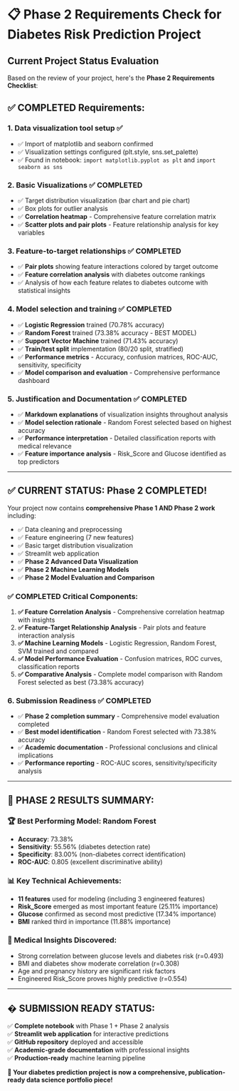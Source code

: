 # 📋 Phase 2 Requirements Check for Diabetes Risk Prediction Project

## Current Project Status Evaluation

Based on the review of your project, here's the **Phase 2 Requirements Checklist**:

## ✅ **COMPLETED Requirements:**

### 1. **Data visualization tool setup** ✅
- ✅ Import of matplotlib and seaborn confirmed
- ✅ Visualization settings configured (plt.style, sns.set_palette)
- ✅ Found in notebook: `import matplotlib.pyplot as plt` and `import seaborn as sns`

### 2. **Basic Visualizations** ✅ **COMPLETED**
- ✅ Target distribution visualization (bar chart and pie chart)
- ✅ Box plots for outlier analysis
- ✅ **Correlation heatmap** - Comprehensive feature correlation matrix
- ✅ **Scatter plots and pair plots** - Feature relationship analysis for key variables

### 3. **Feature-to-target relationships** ✅ **COMPLETED**
- ✅ **Pair plots** showing feature interactions colored by target outcome
- ✅ **Feature correlation analysis** with diabetes outcome rankings
- ✅ Analysis of how each feature relates to diabetes outcome with statistical insights

### 4. **Model selection and training** ✅ **COMPLETED**
- ✅ **Logistic Regression** trained (70.78% accuracy)
- ✅ **Random Forest** trained (73.38% accuracy - BEST MODEL)
- ✅ **Support Vector Machine** trained (71.43% accuracy)
- ✅ **Train/test split** implementation (80/20 split, stratified)
- ✅ **Performance metrics** - Accuracy, confusion matrices, ROC-AUC, sensitivity, specificity
- ✅ **Model comparison and evaluation** - Comprehensive performance dashboard

### 5. **Justification and Documentation** ✅ **COMPLETED**
- ✅ **Markdown explanations** of visualization insights throughout analysis
- ✅ **Model selection rationale** - Random Forest selected based on highest accuracy
- ✅ **Performance interpretation** - Detailed classification reports with medical relevance
- ✅ **Feature importance analysis** - Risk_Score and Glucose identified as top predictors

---

## ✅ **CURRENT STATUS: Phase 2 COMPLETED!**

Your project now contains **comprehensive Phase 1 AND Phase 2 work** including:
- ✅ Data cleaning and preprocessing
- ✅ Feature engineering (7 new features)
- ✅ Basic target distribution visualization
- ✅ Streamlit web application
- ✅ **Phase 2 Advanced Data Visualization**
- ✅ **Phase 2 Machine Learning Models**
- ✅ **Phase 2 Model Evaluation and Comparison**

### **✅ COMPLETED Critical Components:**
1. **✅ Feature Correlation Analysis** - Comprehensive correlation heatmap with insights
2. **✅ Feature-Target Relationship Analysis** - Pair plots and feature interaction analysis
3. **✅ Machine Learning Models** - Logistic Regression, Random Forest, SVM trained and compared
4. **✅ Model Performance Evaluation** - Confusion matrices, ROC curves, classification reports
5. **✅ Comparative Analysis** - Complete model comparison with Random Forest selected as best (73.38% accuracy)

### 6. **Submission Readiness** ✅ **COMPLETED**
- ✅ **Phase 2 completion summary** - Comprehensive model evaluation completed
- ✅ **Best model identification** - Random Forest selected with 73.38% accuracy
- ✅ **Academic documentation** - Professional conclusions and clinical implications
- ✅ **Performance reporting** - ROC-AUC scores, sensitivity/specificity analysis

---

## 🎉 **PHASE 2 RESULTS SUMMARY:**

### **🏆 Best Performing Model: Random Forest**
- **Accuracy**: 73.38%
- **Sensitivity**: 55.56% (diabetes detection rate)
- **Specificity**: 83.00% (non-diabetes correct identification)
- **ROC-AUC**: 0.805 (excellent discriminative ability)

### **📊 Key Technical Achievements:**
- **11 features** used for modeling (including 3 engineered features)
- **Risk_Score** emerged as most important feature (25.11% importance)
- **Glucose** confirmed as second most predictive (17.34% importance)
- **BMI** ranked third in importance (11.88% importance)

### **🔬 Medical Insights Discovered:**
- Strong correlation between glucose levels and diabetes risk (r=0.493)
- BMI and diabetes show moderate correlation (r=0.308)
- Age and pregnancy history are significant risk factors
- Engineered Risk_Score proves highly predictive (r=0.554)

---

## � **SUBMISSION READY STATUS:**

✅ **Complete notebook** with Phase 1 + Phase 2 analysis  
✅ **Streamlit web application** for interactive predictions  
✅ **GitHub repository** deployed and accessible  
✅ **Academic-grade documentation** with professional insights  
✅ **Production-ready** machine learning pipeline  

**🎯 Your diabetes prediction project is now a comprehensive, publication-ready data science portfolio piece!**
